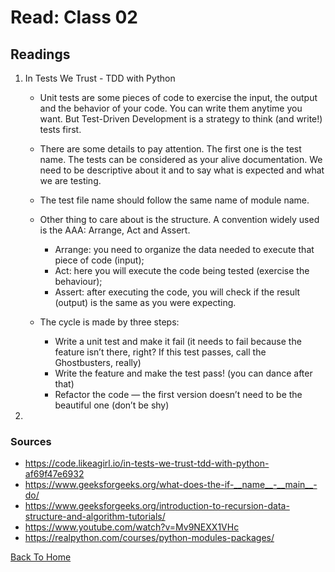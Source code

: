 # Read: Class 02

## Readings

1. In Tests We Trust - TDD with Python

    - Unit tests are some pieces of code to exercise the input, the output and the behavior of your code. You can write them anytime you want. But Test-Driven Development is a strategy to think (and write!) tests first.
    - There are some details to pay attention. The first one is the test name. The tests can be considered as your alive documentation. We need to be descriptive about it and to say what is expected and what we are testing.
    - The test file name should follow the same name of module name.
    - Other thing to care about is the structure. A convention widely used is the AAA: Arrange, Act and Assert.

      - Arrange: you need to organize the data needed to execute that piece of code (input);
      - Act: here you will execute the code being tested (exercise the behaviour);
      - Assert: after executing the code, you will check if the result (output) is the same as you were expecting.
    - The cycle is made by three steps:

      - Write a unit test and make it fail (it needs to fail because the feature isn’t there, right? If this test passes, call the Ghostbusters, really)
      - Write the feature and make the test pass! (you can dance after that)
      - Refactor the code — the first version doesn’t need to be the beautiful one (don’t be shy)
2. 

### Sources

- <https://code.likeagirl.io/in-tests-we-trust-tdd-with-python-af69f47e6932>
- <https://www.geeksforgeeks.org/what-does-the-if-__name__-__main__-do/>
- <https://www.geeksforgeeks.org/introduction-to-recursion-data-structure-and-algorithm-tutorials/>
- <https://www.youtube.com/watch?v=Mv9NEXX1VHc>
- <https://realpython.com/courses/python-modules-packages/>

[Back To Home](../README.md)
